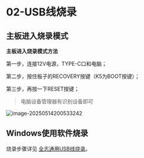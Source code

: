 # 02-USB线烧录

## 主板进入烧录模式

**主板进入烧录模式方法**

第一步，连接12V电源，TYPE-C口和电脑；

第二步，按住板子的RECOVERY按键（K5为BOOT按键）；

第三步，再按一下RESET按键；

> 电脑设备管理器有识别设备即可

![image-20250514200533242](http://tanzhtanzh.oss-cn-shenzhen.aliyuncs.com/img/image-20250514200533242.png)



## Windows使用软件烧录

烧录步骤详见 [全志通用USB线烧录](../../../common/zh/allwinner/USB线烧录.md)。

